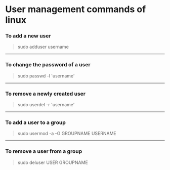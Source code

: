 # User management commands of linux


### **To add a new user**

> sudo adduser username

_____________________________
### **To change the password of a user**

> sudo passwd -l 'username'

_____________________________
### **To remove a newly created user**

> sudo userdel -r 'username'

_____________________________
### **To add a user to a group**

> sudo usermod -a -G GROUPNAME USERNAME

_____________________________
### **To remove a user from a group**

> sudo deluser USER GROUPNAME
